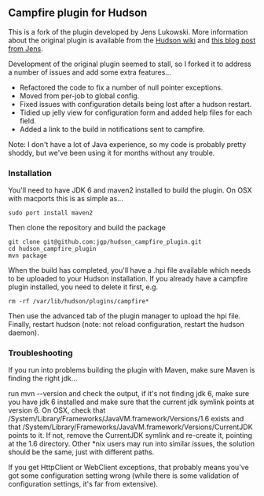 ## Campfire plugin for Hudson

This is a fork of the plugin developed by Jens Lukowski. More information about the original plugin is available from the [Hudson wiki](http://wiki.hudson-ci.org/display/HUDSON/Campfire+Plugin) and [this blog post from Jens](http://schneide.wordpress.com/2009/10/26/a-campfire-plugin-for-hudson/).

Development of the original plugin seemed to stall, so I forked it to address a number of issues and add some extra features...

* Refactored the code to fix a number of null pointer exceptions.
* Moved from per-job to global config. 
* Fixed issues with configuration details being lost after a hudson restart.
* Tidied up jelly view for configuration form and added help files for each field.
* Added a link to the build in notifications sent to campfire.

Note: I don't have a lot of Java experience, so my code is probably pretty shoddy, but we've been using it for months without any trouble.

### Installation 

You'll need to have JDK 6 and maven2 installed to build the plugin. On OSX with macports this is as simple as...

    sudo port install maven2

Then clone the repository and build the package

    git clone git@github.com:jgp/hudson_campfire_plugin.git
    cd hudson_campfire_plugin
    mvn package

When the build has completed, you'll have a .hpi file available which needs to be uploaded to your Hudson installation. If you already have a campfire plugin installed, you need to delete it first, e.g.

    rm -rf /var/lib/hudson/plugins/campfire*

Then use the advanced tab of the plugin manager to upload the hpi file. Finally, restart hudson (note: not reload configuration, restart the hudson daemon).

### Troubleshooting

If you run into problems building the plugin with Maven, make sure Maven is finding the right jdk...

run mvn --version and check the output, if it's not finding jdk 6, make sure you have jdk 6 installed and make sure that the current jdk symlink points at version 6. 
On OSX, check that /System/Library/Frameworks/JavaVM.framework/Versions/1.6 exists and that /System/Library/Frameworks/JavaVM.framework/Versions/CurrentJDK points to it. 
If not, remove the CurrentJDK symlink and re-create it, pointing at the 1.6 directory. Other *nix users may run into similar issues, the solution should be the same, just with different paths.

If you get HttpClient or WebClient exceptions, that probably means you've got some configuration setting wrong (while there is some validation of configuration settings, it's far from extensive).

